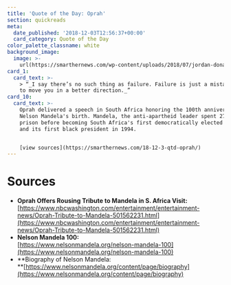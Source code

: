 ```yaml
---
title: 'Quote of the Day: Oprah'
section: quickreads
meta:
  date_published: '2018-12-03T12:56:37+00:00'
  card_category: Quote of the Day
color_palette_classname: white
background_image:
  image: >-
    url(https://smarthernews.com/wp-content/uploads/2018/07/jordan-donaldson-jordi-d-65837-unsplash-scaled.jpg)
card_1:
  card_text: >-
    > “_I say there’s no such thing as failure. Failure is just a mistake trying
    to move you in a better direction._”
card_10:
  card_text: >-
    Oprah delivered a speech in South Africa honoring the 100th anniversary of
    Nelson Mandela's birth. Mandela, the anti-apartheid leader spent 27 years in
    prison before becoming South Africa's first democratically elected president
    and its first black president in 1994.


    [view sources](https://smarthernews.com/18-12-3-qtd-oprah/)
---
```

Sources
=======

*   **Oprah Offers Rousing Tribute to Mandela in S. Africa Visit:**  
    [https://www.nbcwashington.com/entertainment/entertainment-news/Oprah-Tribute-to-Mandela-501562231.html](https://www.nbcwashington.com/entertainment/entertainment-news/Oprah-Tribute-to-Mandela-501562231.html)
*   **Nelson Mandela 100:**  
    [https://www.nelsonmandela.org/nelson-mandela-100](https://www.nelsonmandela.org/nelson-mandela-100)
*   **Biography of Nelson Mandela:  
    **[https://www.nelsonmandela.org/content/page/biography](https://www.nelsonmandela.org/content/page/biography)